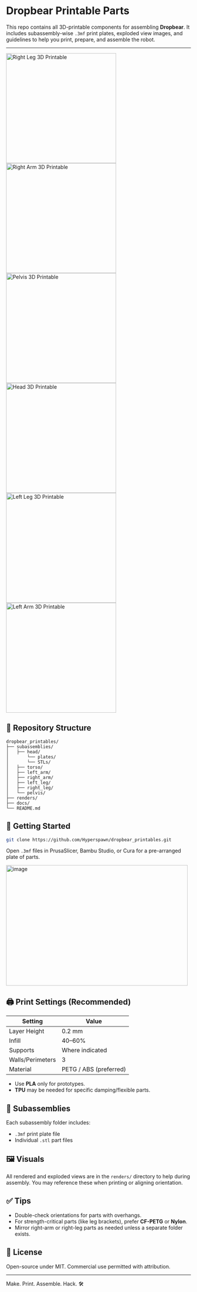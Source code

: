 # Dropbear Printable Parts

This repo contains all 3D-printable components for assembling **Dropbear**. It includes subassembly-wise `.3mf` print plates, exploded view images, and guidelines to help you print, prepare, and assemble the robot.

---
<img width="300" height="300" alt="Right Leg 3D Printable" src="https://github.com/user-attachments/assets/cc5796e8-4c5e-4b9e-813f-81fa9d825714" />
<img width="300" height="300" alt="Right Arm 3D Printable" src="https://github.com/user-attachments/assets/0aaef4f2-cf4a-44a9-bb9d-e8f28149bf2c" />
<img width="300" height="300" alt="Pelvis 3D Printable" src="https://github.com/user-attachments/assets/21583474-02d9-4a7d-b3f3-aa0b01e1f755" />
<img width="300" height="300" alt="Head 3D Printable" src="https://github.com/user-attachments/assets/131213f5-afcb-4bce-aa4b-1fb347a74cc5" />
<img width="300" height="300" alt="Left Leg 3D Printable" src="https://github.com/user-attachments/assets/1f07dd51-e995-430e-b845-2d66654f2edf" />
<img width="300" height="300" alt="Left Arm 3D Printable" src="https://github.com/user-attachments/assets/cd8b818c-7adb-4a46-9404-cbe0aa7767bd" />

## 📁 Repository Structure

```
dropbear_printables/
├── subassemblies/
│   ├── head/
│       └── plates/
│       └── STLs/
│   ├── torso/
│   ├── left_arm/
│   ├── right_arm/
│   ├── left_leg/
│   ├── right_leg/
│   └── pelvis/
├── renders/
├── docs/
└── README.md
```

## 🚀 Getting Started

```bash
git clone https://github.com/Hyperspawn/dropbear_printables.git
```

Open `.3mf` files in PrusaSlicer, Bambu Studio, or Cura for a pre-arranged plate of parts.

<img width="495" height="329" alt="image" src="https://github.com/user-attachments/assets/a4ef31f3-188d-4fd1-8e9d-c6adaf9b0399" />


## 🖨️ Print Settings (Recommended)

| Setting         | Value                     |
|----------------|---------------------------|
| Layer Height    | 0.2 mm                    |
| Infill          | 40–60%                    |
| Supports        | Where indicated           |
| Walls/Perimeters| 3                         |
| Material        | PETG / ABS (preferred)    |

- Use **PLA** only for prototypes.
- **TPU** may be needed for specific damping/flexible parts.



## 🧱 Subassemblies

Each subassembly folder includes:
- `.3mf` print plate file
- Individual `.stl` part files




## 🖼️ Visuals

All rendered and exploded views are in the `renders/` directory to help during assembly. You may reference these when printing or aligning orientation.



## ✅ Tips

- Double-check orientations for parts with overhangs.
- For strength-critical parts (like leg brackets), prefer **CF-PETG** or **Nylon**.
- Mirror right-arm or right-leg parts as needed unless a separate folder exists.



## 📜 License

Open-source under MIT. Commercial use permitted with attribution.

---

Make. Print. Assemble. Hack. 🛠️

